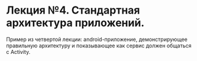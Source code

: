 # Лекция №4. Стандартная архитектура приложений.
Пример из четвертой лекции: android-приложение, демонстрирующее правильную архитектуру и показывающее как сервис должен общаться с Activity.
